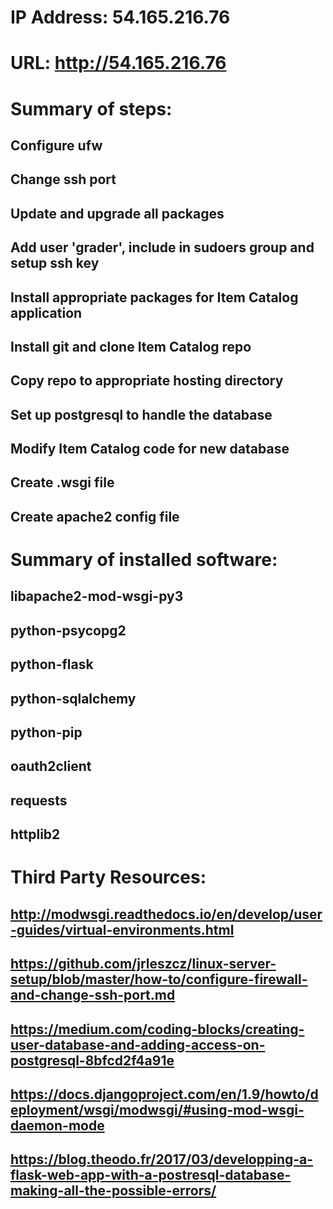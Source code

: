 # IP Address: 54.165.216.76
# URL: http://54.165.216.76

# Summary of steps:
## Configure ufw
## Change ssh port
## Update and upgrade all packages
## Add user 'grader', include in sudoers group and setup ssh key
## Install appropriate packages for Item Catalog application
## Install git and clone Item Catalog repo
## Copy repo to appropriate hosting directory
## Set up postgresql to handle the database
## Modify Item Catalog code for new database
## Create .wsgi file
## Create apache2 config file

# Summary of installed software:
## libapache2-mod-wsgi-py3
## python-psycopg2
## python-flask
## python-sqlalchemy
## python-pip
## oauth2client
## requests
## httplib2

# Third Party Resources:
## http://modwsgi.readthedocs.io/en/develop/user-guides/virtual-environments.html
## https://github.com/jrleszcz/linux-server-setup/blob/master/how-to/configure-firewall-and-change-ssh-port.md
## https://medium.com/coding-blocks/creating-user-database-and-adding-access-on-postgresql-8bfcd2f4a91e
## https://docs.djangoproject.com/en/1.9/howto/deployment/wsgi/modwsgi/#using-mod-wsgi-daemon-mode
## https://blog.theodo.fr/2017/03/developping-a-flask-web-app-with-a-postresql-database-making-all-the-possible-errors/
